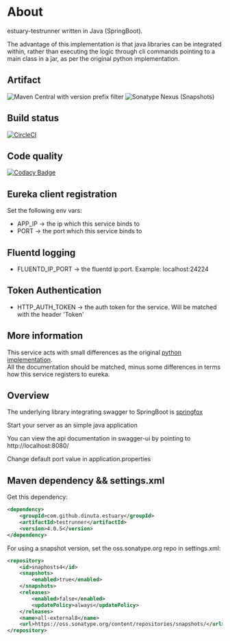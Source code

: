 # About
estuary-testrunner written in Java (SpringBoot). 

The advantage of this implementation is that java libraries can be integrated within, rather than executing the logic through cli commands pointing to a main class in a jar, as per the original python implementation.

## Artifact
![Maven Central with version prefix filter](https://img.shields.io/maven-central/v/com.github.dinuta.estuary/testrunner/4.0.6)
![Sonatype Nexus (Snapshots)](https://img.shields.io/nexus/s/com.github.dinuta.estuary/testrunner?server=https%3A%2F%2Foss.sonatype.org)

## Build status
[![CircleCI](https://circleci.com/gh/dinuta/estuary-testrunner-java.svg?style=svg&circle-token=2036f4d0e07fadce8101e00e790970fcfb43e03f)](https://circleci.com/gh/dinuta/estuary-testrunner-java)

## Code quality
[![Codacy Badge](https://app.codacy.com/project/badge/Grade/dfbb5fd3b7cb4055a71d0f0b886917e3)](https://www.codacy.com?utm_source=github.com&amp;utm_medium=referral&amp;utm_content=dinuta/estuary-testrunner-java&amp;utm_campaign=Badge_Grade)

## Eureka client registration
Set the following env vars:  
-  APP_IP -> the ip which this service binds to
-  PORT  -> the port which this service binds to


## Fluentd logging
-  FLUENTD_IP_PORT  -> the fluentd ip:port. Example: localhost:24224  

## Token Authentication
-  HTTP_AUTH_TOKEN -> the auth token for the service. Will be matched with the header 'Token'

## More information
This service acts with small differences as the original [python implementation](https://github.com/dinuta/estuary-testrunner).  
All the documentation should be matched, minus some differences in terms how this service registers to eureka.


## Overview  
The underlying library integrating swagger to SpringBoot is [springfox](https://github.com/springfox/springfox)  

Start your server as an simple java application  

You can view the api documentation in swagger-ui by pointing to  
http://localhost:8080/  

Change default port value in application.properties


## Maven dependency && settings.xml 
Get this dependency:
```xml
<dependency>
    <groupId>com.github.dinuta.estuary</groupId>
    <artifactId>testrunner</artifactId>
    <version>4.0.5</version>
</dependency>
```

For using a snapshot version, set the oss.sonatype.org repo in settings.xml:
```xml
<repository>
    <id>snaphosts4</id>
    <snapshots>
        <enabled>true</enabled>
    </snapshots>
    <releases>
        <enabled>false</enabled>
        <updatePolicy>always</updatePolicy>
    </releases>
    <name>all-external8</name>
    <url>https://oss.sonatype.org/content/repositories/snapshots/</url>
</repository>
```

